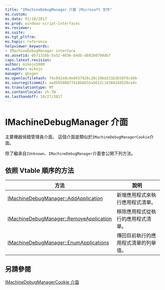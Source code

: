 ```yaml
---
title: "IMachineDebugManager 介面 |Microsoft 文件"
ms.custom: 
ms.date: 01/18/2017
ms.prod: windows-script-interfaces
ms.reviewer: 
ms.suite: 
ms.tgt_pltfrm: 
ms.topic: reference
helpviewer_keywords:
- IMachineDebugManager interface
ms.assetid: 0b7133bb-5a52-4036-b4db-d69260790db7
caps.latest.revision: 
author: mikejo5000
ms.author: mikejo
manager: ghogen
ms.openlocfilehash: 74c092edc4ed437926c28c19bd331b3b50f8cd4b
ms.sourcegitcommit: aadb9588877418b8b55a5612c1d3842d4520ca4c
ms.translationtype: MT
ms.contentlocale: zh-TW
ms.lasthandoff: 10/27/2017
---
```

# <a name="imachinedebugmanager-interface"></a>IMachineDebugManager 介面
主要機器偵錯管理員介面。 這個介面是類似於`IMachineDebugManagerCookie`介面。  
  
 除了繼承自`IUnknown`、`IMachineDebugManager`介面會公開下列方法。  
  
## <a name="methods-in-vtable-order"></a>依照 Vtable 順序的方法  
  
|方法|說明|  
|------------|-----------------|  
|[IMachineDebugManager::AddApplication](../../winscript/reference/imachinedebugmanager-addapplication.md)|新增應用程式來執行應用程式清單。|  
|[IMachineDebugManager::RemoveApplication](../../winscript/reference/imachinedebugmanager-removeapplication.md)|移除應用程式從執行的應用程式清單。|  
|[IMachineDebugManager::EnumApplications](../../winscript/reference/imachinedebugmanager-enumapplications.md)|傳回目前執行的應用程式清單的列舉值。|  
  
## <a name="see-also"></a>另請參閱  
 [IMachineDebugManagerCookie 介面](../../winscript/reference/imachinedebugmanagercookie-interface.md)